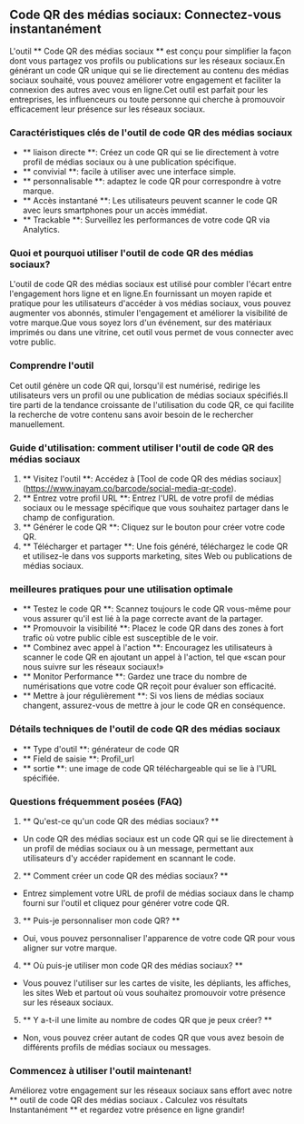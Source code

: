## Code QR des médias sociaux: Connectez-vous instantanément

L'outil ** Code QR des médias sociaux ** est conçu pour simplifier la façon dont vous partagez vos profils ou publications sur les réseaux sociaux.En générant un code QR unique qui se lie directement au contenu des médias sociaux souhaité, vous pouvez améliorer votre engagement et faciliter la connexion des autres avec vous en ligne.Cet outil est parfait pour les entreprises, les influenceurs ou toute personne qui cherche à promouvoir efficacement leur présence sur les réseaux sociaux.

### Caractéristiques clés de l'outil de code QR des médias sociaux

- ** liaison directe **: Créez un code QR qui se lie directement à votre profil de médias sociaux ou à une publication spécifique.
- ** convivial **: facile à utiliser avec une interface simple.
- ** personnalisable **: adaptez le code QR pour correspondre à votre marque.
- ** Accès instantané **: Les utilisateurs peuvent scanner le code QR avec leurs smartphones pour un accès immédiat.
- ** Trackable **: Surveillez les performances de votre code QR via Analytics.

### Quoi et pourquoi utiliser l'outil de code QR des médias sociaux?

L'outil de code QR des médias sociaux est utilisé pour combler l'écart entre l'engagement hors ligne et en ligne.En fournissant un moyen rapide et pratique pour les utilisateurs d'accéder à vos médias sociaux, vous pouvez augmenter vos abonnés, stimuler l'engagement et améliorer la visibilité de votre marque.Que vous soyez lors d'un événement, sur des matériaux imprimés ou dans une vitrine, cet outil vous permet de vous connecter avec votre public.

### Comprendre l'outil

Cet outil génère un code QR qui, lorsqu'il est numérisé, redirige les utilisateurs vers un profil ou une publication de médias sociaux spécifiés.Il tire parti de la tendance croissante de l'utilisation du code QR, ce qui facilite la recherche de votre contenu sans avoir besoin de le rechercher manuellement.

### Guide d'utilisation: comment utiliser l'outil de code QR des médias sociaux

1. ** Visitez l'outil **: Accédez à [Tool de code QR des médias sociaux] (https://www.inayam.co/barcode/social-media-qr-code).
2. ** Entrez votre profil URL **: Entrez l'URL de votre profil de médias sociaux ou le message spécifique que vous souhaitez partager dans le champ de configuration.
3. ** Générer le code QR **: Cliquez sur le bouton pour créer votre code QR.
4. ** Télécharger et partager **: Une fois généré, téléchargez le code QR et utilisez-le dans vos supports marketing, sites Web ou publications de médias sociaux.

### meilleures pratiques pour une utilisation optimale

- ** Testez le code QR **: Scannez toujours le code QR vous-même pour vous assurer qu'il est lié à la page correcte avant de la partager.
- ** Promouvoir la visibilité **: Placez le code QR dans des zones à fort trafic où votre public cible est susceptible de le voir.
- ** Combinez avec appel à l'action **: Encouragez les utilisateurs à scanner le code QR en ajoutant un appel à l'action, tel que «scan pour nous suivre sur les réseaux sociaux!»
- ** Monitor Performance **: Gardez une trace du nombre de numérisations que votre code QR reçoit pour évaluer son efficacité.
- ** Mettre à jour régulièrement **: Si vos liens de médias sociaux changent, assurez-vous de mettre à jour le code QR en conséquence.

### Détails techniques de l'outil de code QR des médias sociaux

- ** Type d'outil **: générateur de code QR
- ** Field de saisie **: Profil_url
- ** sortie **: une image de code QR téléchargeable qui se lie à l'URL spécifiée.

### Questions fréquemment posées (FAQ)

1. ** Qu'est-ce qu'un code QR des médias sociaux? **
- Un code QR des médias sociaux est un code QR qui se lie directement à un profil de médias sociaux ou à un message, permettant aux utilisateurs d'y accéder rapidement en scannant le code.

2. ** Comment créer un code QR des médias sociaux? **
- Entrez simplement votre URL de profil de médias sociaux dans le champ fourni sur l'outil et cliquez pour générer votre code QR.

3. ** Puis-je personnaliser mon code QR? **
- Oui, vous pouvez personnaliser l'apparence de votre code QR pour vous aligner sur votre marque.

4. ** Où puis-je utiliser mon code QR des médias sociaux? **
- Vous pouvez l'utiliser sur les cartes de visite, les dépliants, les affiches, les sites Web et partout où vous souhaitez promouvoir votre présence sur les réseaux sociaux.

5. ** Y a-t-il une limite au nombre de codes QR que je peux créer? **
- Non, vous pouvez créer autant de codes QR que vous avez besoin de différents profils de médias sociaux ou messages.

### Commencez à utiliser l'outil maintenant!

Améliorez votre engagement sur les réseaux sociaux sans effort avec notre ** outil de code QR des médias sociaux **.** Calculez vos résultats Instantanément ** et regardez votre présence en ligne grandir!